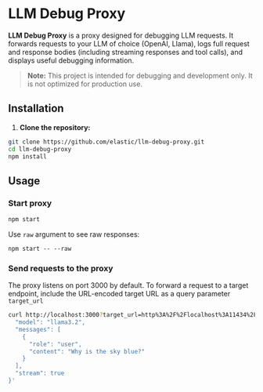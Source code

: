 # LLM Debug Proxy

**LLM Debug Proxy** is a proxy designed for debugging LLM requests. It forwards requests to your LLM of choice (OpenAI, Llama), logs full request and response bodies (including streaming responses and tool calls), and displays useful debugging information.

> **Note:** This project is intended for debugging and development only. It is not optimized for production use.

## Installation

1. **Clone the repository:**

```sh
git clone https://github.com/elastic/llm-debug-proxy.git
cd llm-debug-proxy
npm install
```

## Usage

### Start proxy

```sh
npm start
```

Use `raw` argument to see raw responses:
```
npm start -- --raw
```

### Send requests to the proxy

The proxy listens on port 3000 by default. To forward a request to a target endpoint, include the URL-encoded target URL as a query parameter `target_url`

```sh
curl http://localhost:3000?target_url=http%3A%2F%2Flocalhost%3A11434%2Fapi%2Fchat -d '{
  "model": "llama3.2",
  "messages": [
    {
      "role": "user",
      "content": "Why is the sky blue?"
    }
  ],
  "stream": true
}'
```
